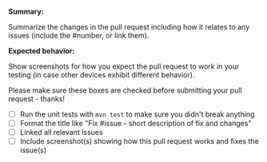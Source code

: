 
**Summary:**

Summarize the changes in the pull request including how it relates to any issues (include the #number, or link them).

**Expected behavior:** 

Show screenshots for how you expect the pull request to work in your testing (in case other devices exhibit different behavior).


Please make sure these boxes are checked before submitting your pull request - thanks!

- [ ] Run the unit tests with `mvn test` to make sure you didn't break anything
- [ ] Format the title like "Fix #issue - short description of fix and changes"
- [ ] Linked all relevant issues
- [ ] Include screenshot(s) showing how this pull request works and fixes the issue(s)
